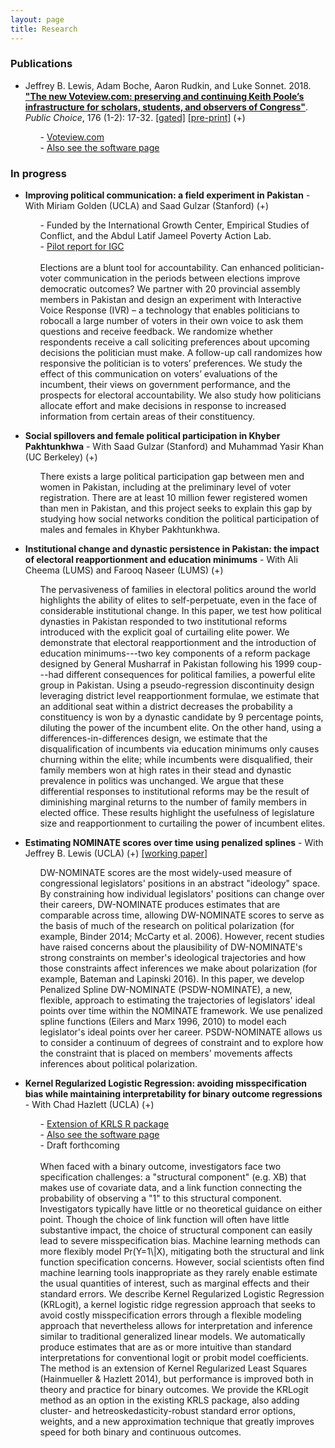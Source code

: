 ```yaml
---
layout: page
title: Research
---
```


### Publications

* Jeffrey B. Lewis, Adam Boche, Aaron Rudkin, and Luke Sonnet. 2018. [**"The new Voteview.com: preserving and continuing Keith Poole’s infrastructure for scholars, students, and observers of Congress"**](https://doi.org/10.1007/s11127-018-0546-0). *Public Choice*, 176 (1-2): 17-32. [[gated]](https://doi.org/10.1007/s11127-018-0546-0) <a href="/assets/preprints/BocheEtAl_Voteview.pdf">[pre-print]</a> <a data-toggle="collapse" data-target="#vv" aria-expanded="false" aria-controls="vv">(+)</a>

<div class="collapse" id="vv">
     <div class="card card-body">
<ul><ul style="list-style-type: none;">
<li> - <a href="https://voteview.com">Voteview.com</a></li>
<li> - <a href="/software/">Also see the software page</a></li>

</ul></ul>
</div>
</div>

### In progress

* **Improving political communication: a field experiment in Pakistan** - With Miriam Golden (UCLA) and Saad Gulzar (Stanford) <a data-toggle="collapse" data-target="#ivr" aria-expanded="false" aria-controls="ivr">(+)</a>

<div class="collapse" id="ivr">
     <div class="card card-body">
<ul><ul style="list-style-type: none;">
<li> - Funded by the International Growth Center, Empirical Studies of Conflict, and the Abdul Latif Jameel Poverty Action Lab.</li>
<li> - <a href="https://www.theigc.org/wp-content/uploads/2017/08/Golden-et-al-2017-Final-report_v2.pdf">Pilot report for IGC</a></li>
<li>&nbsp;</li>
<li> Elections are a blunt tool for accountability. Can enhanced politician-voter communication in the periods between elections improve democratic outcomes? We partner with 20 provincial assembly members in Pakistan and design an experiment with Interactive Voice Response (IVR) – a technology that enables politicians to robocall a large number of voters in their own voice to ask them questions and receive feedback. We randomize whether respondents receive a call soliciting preferences about upcoming decisions the politician must make. A follow-up call randomizes how responsive the politician is to voters’ preferences. We study the effect of this communication on voters’ evaluations of the incumbent, their views on government performance, and the prospects for electoral accountability. We also study how politicians allocate effort and make decisions in response to increased information from certain areas of their constituency.</li>

</ul></ul>
</div>
</div>

* **Social spillovers and female political participation in Khyber Pakhtunkhwa** - With Saad Gulzar (Stanford) and Muhammad Yasir Khan (UC Berkeley) <a data-toggle="collapse" data-target="#pkreg" aria-expanded="false" aria-controls="pkreg">(+)</a>

<div class="collapse" id="pkreg">
     <div class="card card-body">
<ul><ul style="list-style-type: none;">
<li> There exists a large political participation gap between men and women in Pakistan, including at the preliminary level of voter registration. There are at least 10 million fewer registered women than men in Pakistan, and this project seeks to explain this gap by studying how social networks condition the political participation of males and females in Khyber Pakhtunkhwa.</li>

</ul></ul>
</div>
</div>

* **Institutional change and dynastic persistence in Pakistan: the impact of electoral reapportionment and education minimums** - With Ali Cheema (LUMS) and Farooq Naseer (LUMS) <a data-toggle="collapse" data-target="#dyninst" aria-expanded="false" aria-controls="dyninst">(+)</a>

<div class="collapse" id="dyninst">
     <div class="card card-body">
<ul><ul style="list-style-type: none;">
<li>The pervasiveness of families in electoral politics around the world highlights the ability of elites to self-perpetuate, even in the face of considerable institutional change. In this paper, we test how political dynasties in Pakistan responded to two institutional reforms introduced with the explicit goal of curtailing elite power. We demonstrate that electoral reapportionment and the introduction of education minimums---two key components of a reform package designed by General Musharraf in Pakistan following his 1999 coup---had different consequences for political families, a powerful elite group in Pakistan. Using a pseudo-regression discontinuity design leveraging district level reapportionment formulae, we estimate that an additional seat within a district decreases the probability a constituency is won by a dynastic candidate by 9 percentage points, diluting the power of the incumbent elite. On the other hand, using a differences-in-differences design, we estimate that the disqualification of incumbents via education minimums only causes churning within the elite; while incumbents were disqualified, their family members won at high rates in their stead and dynastic prevalence in politics was unchanged. We argue that these differential responses to institutional reforms may be the result of diminishing marginal returns to the number of family members in elected office. These results highlight the usefulness of legislature size and reapportionment to curtailing the power of incumbent elites.</li>

</ul></ul>
</div>
</div>

* **Estimating NOMINATE scores over time using penalized splines** - With Jeffrey B. Lewis (UCLA) <a data-toggle="collapse" data-target="#dyn" aria-expanded="false" aria-controls="dyn">(+)</a> <a href="/assets/preprints/LewisSonnet_psdwnominate.pdf">[working paper]</a>

<div class="collapse" id="dyn">
     <div class="card card-body">
<ul><ul style="list-style-type: none;">
<li> DW-NOMINATE scores are the most widely-used measure of congressional legislators' positions in an abstract "ideology" space. By constraining how individual legislators' positions can change over their careers, DW-NOMINATE produces estimates that are comparable across time, allowing DW-NOMINATE scores to serve as the basis of much of the research on political polarization (for example, Binder 2014; McCarty et al. 2006). However, recent studies have raised concerns about the plausibility of DW-NOMINATE's strong constraints on member's ideological trajectories and how those constraints affect inferences we make about polarization (for example, Bateman and Lapinski 2016). In this paper, we develop Penalized Spline DW-NOMINATE (PSDW-NOMINATE), a new, flexible, approach to estimating the trajectories of legislators' ideal points over time within the NOMINATE framework.  We use penalized spline functions (Eilers and Marx 1996, 2010) to model each legislator's ideal points over her career.  PSDW-NOMINATE allows us to consider a continuum of degrees of constraint and to explore how the constraint that is placed on members' movements affects inferences about political polarization. </li>
</ul></ul>

</div>
</div>


* **Kernel Regularized Logistic Regression: avoiding misspecification bias while maintaining interpretability for binary outcome regressions** - With Chad Hazlett (UCLA) <a data-toggle="collapse" data-target="#krlogit" aria-expanded="false" aria-controls="krlogit">(+)</a>

<div class="collapse" id="krlogit">
     <div class="card card-body">
<ul><ul style="list-style-type: none;">
<li> - <a href="https://github.com/lukesonnet/KRLS">Extension of KRLS R package</a></li>
<li> - <a href="/software/">Also see the software page</a></li>
<li> - Draft forthcoming</li>
<li>&nbsp;</li>
<li> When faced with a binary outcome, investigators face two specification challenges: a "structural component" (e.g. XB) that makes use of covariate data, and a link function connecting the probability of observing a "1" to this structural component. Investigators typically have little or no theoretical guidance on either point. Though the choice of link function will often have little substantive impact, the choice of structural component can easily lead to severe misspecification bias. Machine learning methods can more flexibly model Pr(Y=1\|X), mitigating both the structural and link function specification concerns. However, social scientists often find machine learning tools inappropriate as they rarely enable estimate the usual quantities of interest, such as marginal effects and their standard errors. We describe Kernel Regularized Logistic Regression (KRLogit), a kernel logistic ridge regression approach that seeks to avoid costly misspecification errors through a flexible modeling approach that nevertheless allows for interpretation and inference similar to traditional generalized linear models. We automatically produce estimates that are as or more intuitive than standard interpretations for conventional logit or probit model coefficients. The method is an extension of Kernel Regularized Least Squares (Hainmueller & Hazlett 2014), but performance is improved both in theory and practice for binary outcomes. We provide the KRLogit method as an option in the existing KRLS package, also adding cluster- and hetreoskedasticity-robust standard error options, weights, and a new approximation technique that greatly improves speed for both binary and continuous outcomes. </li>

</ul></ul>
</div>
</div>


